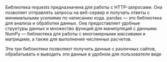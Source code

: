 Библиотека requests предназначена для работы с HTTP-запросами. 
Она позволяет отправлять запросы на веб-сервер и получать ответы с минимальными усилиями по написанию кода.
pandas — это библиотека для анализа и обработки данных. 
Она предоставляет удобные структуры данных и множество функций для манипуляций с данными.
NumPy — библиотека для работы с многомерными массивами и матрицами, а также для выполнения численных расчетов.

Эти три библиотеки позволяют получить данные с различных сайтов, обрабатывать и выводить эти данные в удобном для пользователя виде
